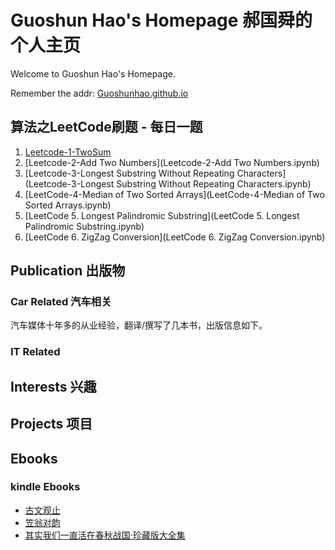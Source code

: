 # Guoshun Hao's Homepage 郝国舜的个人主页
Welcome to Guoshun Hao's Homepage.

Remember the addr: [Guoshunhao.github.io](https://Guoshunhao.github.io)

## 算法之LeetCode刷题 - 每日一题

1. [Leetcode-1-TwoSum](Leetcode-1-TwoSum.ipynb)
2. [Leetcode-2-Add Two Numbers](Leetcode-2-Add Two Numbers.ipynb)
3. [Leetcode-3-Longest Substring Without Repeating Characters](Leetcode-3-Longest Substring Without Repeating Characters.ipynb)
4. [LeetCode-4-Median of Two Sorted Arrays](LeetCode-4-Median of Two Sorted Arrays.ipynb)
5. [LeetCode 5. Longest Palindromic Substring](LeetCode 5. Longest Palindromic Substring.ipynb)
6. [LeetCode 6. ZigZag Conversion](LeetCode 6. ZigZag Conversion.ipynb)


## Publication 出版物

### Car Related 汽车相关

汽车媒体十年多的从业经验，翻译/撰写了几本书，出版信息如下。

### IT Related


## Interests 兴趣

## Projects 项目

## Ebooks

### kindle Ebooks

- [古文观止](./KindleEbooks/古文观止.mobi)
- [笠翁对韵](./KindleEbooks/笠翁对韵-详解.mobi)
- [其实我们一直活在春秋战国·珍藏版大全集](./KindleEbooks/实我们一直活在春秋战国·珍藏版大全集.mobi)


